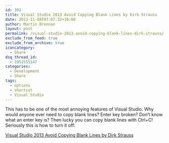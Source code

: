 ```yaml
---
id: 392
title: Visual Studio 2013 Avoid Copying Blank Lines by Dirk Strauss
date: 2013-11-08T07:07:32+10:00
author: Martin Brennan
layout: post
permalink: /visual-studio-2013-avoid-copying-blank-lines-dirk-strauss/
exclude_from_feed: true
exclude_from_archive: true
iconcategory:
  - Share
dsq_thread_id:
  - 1952555147
categories:
  - Development
  - Share
tags:
  - options
  - shortcut
  - Visual Studio
---
```

This has to be one of the most annoying features of Visual Studio. Why would anyone ever need to copy blank lines? Enter key broken? Don’t know what an enter key is? Then lucky you can copy blank lines with Ctrl+C! Seriously this is how to turn it off:

[Visual Studio 2013 Avoid Copying Blank Lines by Dirk Strauss](http://www.dirkstrauss.com/visual-studio-2013-2/visual-studio-2013-avoid-copying-blank-lines#.UnwAK84W3Kk)

